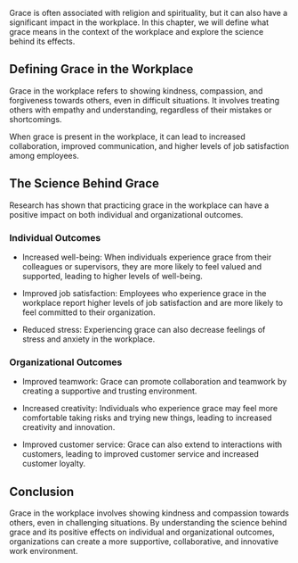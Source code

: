 
Grace is often associated with religion and spirituality, but it can also have a significant impact in the workplace. In this chapter, we will define what grace means in the context of the workplace and explore the science behind its effects.

Defining Grace in the Workplace
-------------------------------

Grace in the workplace refers to showing kindness, compassion, and forgiveness towards others, even in difficult situations. It involves treating others with empathy and understanding, regardless of their mistakes or shortcomings.

When grace is present in the workplace, it can lead to increased collaboration, improved communication, and higher levels of job satisfaction among employees.

The Science Behind Grace
------------------------

Research has shown that practicing grace in the workplace can have a positive impact on both individual and organizational outcomes.

### Individual Outcomes

* Increased well-being: When individuals experience grace from their colleagues or supervisors, they are more likely to feel valued and supported, leading to higher levels of well-being.

* Improved job satisfaction: Employees who experience grace in the workplace report higher levels of job satisfaction and are more likely to feel committed to their organization.

* Reduced stress: Experiencing grace can also decrease feelings of stress and anxiety in the workplace.

### Organizational Outcomes

* Improved teamwork: Grace can promote collaboration and teamwork by creating a supportive and trusting environment.

* Increased creativity: Individuals who experience grace may feel more comfortable taking risks and trying new things, leading to increased creativity and innovation.

* Improved customer service: Grace can also extend to interactions with customers, leading to improved customer service and increased customer loyalty.

Conclusion
----------

Grace in the workplace involves showing kindness and compassion towards others, even in challenging situations. By understanding the science behind grace and its positive effects on individual and organizational outcomes, organizations can create a more supportive, collaborative, and innovative work environment.
